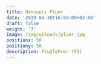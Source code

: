 ```yaml
---
title: Hansueli Plüer
date: '2019-04-30T16:59:09+02:00'
draft: false
weight: '7'
image: /img/uploads/pluer.jpg
positionx: 50
positiony: 50
description: Fluglehrer (FI)
---
```


